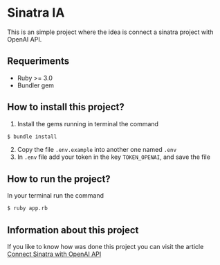# Sinatra IA

This is an simple project where the idea is connect a sinatra project with OpenAI API.

## Requeriments

* Ruby >= 3.0
* Bundler gem

## How to install this project?

1. Install the gems running in terminal the command

```bash
$ bundle install
```

2. Copy the file `.env.example` into another one named `.env`
3. In `.env` file add your token in the key `TOKEN_OPENAI`, and save the file

## How to run the project?

In your terminal run the command

```bash
$ ruby app.rb
```

## Information about this project

If you like to know how was done this project you can visit the article [Connect Sinatra with OpenAI API](https://medium.com/@developerfab/connect-sinatra-with-openai-api-d52e7b00efbb)


